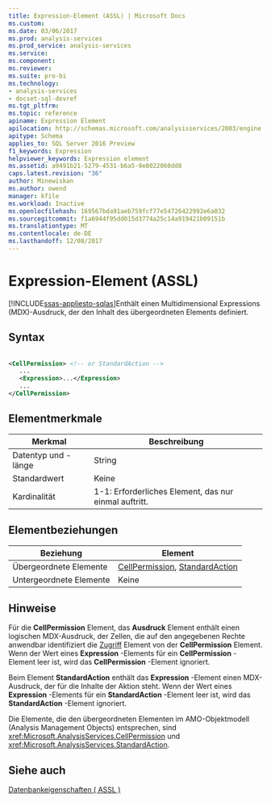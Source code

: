 ```yaml
---
title: Expression-Element (ASSL) | Microsoft Docs
ms.custom: 
ms.date: 03/06/2017
ms.prod: analysis-services
ms.prod_service: analysis-services
ms.service: 
ms.component: 
ms.reviewer: 
ms.suite: pro-bi
ms.technology:
- analysis-services
- docset-sql-devref
ms.tgt_pltfrm: 
ms.topic: reference
apiname: Expression Element
apilocation: http://schemas.microsoft.com/analysisservices/2003/engine
apitype: Schema
applies_to: SQL Server 2016 Preview
f1_keywords: Expression
helpviewer_keywords: Expression element
ms.assetid: a9491b21-5279-4531-b6a5-9e8022060dd8
caps.latest.revision: "36"
author: Minewiskan
ms.author: owend
manager: kfile
ms.workload: Inactive
ms.openlocfilehash: 169567bda91aeb759fcf77e54726422992e6a032
ms.sourcegitcommit: f1a6944f95dd015d3774a25c14a919421b09151b
ms.translationtype: MT
ms.contentlocale: de-DE
ms.lasthandoff: 12/08/2017
---
```

# <a name="expression-element-assl"></a>Expression-Element (ASSL)
[!INCLUDE[ssas-appliesto-sqlas](../../../includes/ssas-appliesto-sqlas.md)]Enthält einen Multidimensional Expressions (MDX)-Ausdruck, der den Inhalt des übergeordneten Elements definiert.  
  
## <a name="syntax"></a>Syntax  
  
```xml  
  
<CellPermission> <!-- or StandardAction -->  
   ...  
   <Expression>...</Expression>  
   ...  
</CellPermission>  
```  
  
## <a name="element-characteristics"></a>Elementmerkmale  
  
|Merkmal|Beschreibung|  
|--------------------|-----------------|  
|Datentyp und -länge|String|  
|Standardwert|Keine|  
|Kardinalität|1-1: Erforderliches Element, das nur einmal auftritt.|  
  
## <a name="element-relationships"></a>Elementbeziehungen  
  
|Beziehung|Element|  
|------------------|-------------|  
|Übergeordnete Elemente|[CellPermission](../../../analysis-services/scripting/objects/cellpermission-element-assl.md), [StandardAction](../../../analysis-services/scripting/data-type/standardaction-data-type-assl.md)|  
|Untergeordnete Elemente|Keine|  
  
## <a name="remarks"></a>Hinweise  
 Für die **CellPermission** Element, das **Ausdruck** Element enthält einen logischen MDX-Ausdruck, der Zellen, die auf den angegebenen Rechte anwendbar identifiziert die [Zugriff](../../../analysis-services/scripting/properties/access-element-assl.md) Element von der **CellPermission** Element. Wenn der Wert eines **Expression** -Elements für ein **CellPermission** -Element leer ist, wird das **CellPermission** -Element ignoriert.  
  
 Beim Element **StandardAction** enthält das **Expression** -Element einen MDX-Ausdruck, der für die Inhalte der Aktion steht. Wenn der Wert eines **Expression** -Elements für ein **StandardAction** -Element leer ist, wird das **StandardAction** -Element ignoriert.  
  
 Die Elemente, die den übergeordneten Elementen im AMO-Objektmodell (Analysis Management Objects) entsprechen, sind <xref:Microsoft.AnalysisServices.CellPermission> und <xref:Microsoft.AnalysisServices.StandardAction>.  
  
## <a name="see-also"></a>Siehe auch  
 [Datenbankeigenschaften &#40; ASSL &#41;](../../../analysis-services/scripting/properties/properties-assl.md)  
  
  
